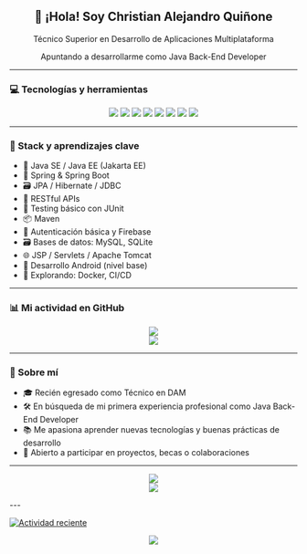 <h2 align="center">👋 ¡Hola! Soy Christian Alejandro Quiñone</h2>
<p align="center">Técnico Superior en Desarrollo de Aplicaciones Multiplataforma</p>
<p align="center">Apuntando a desarrollarme como Java Back-End Developer</p>

---

### 💻 Tecnologías y herramientas

<p align="center">
  <img src="https://img.shields.io/badge/Java-007396?style=flat&logo=java&logoColor=white" />
  <img src="https://img.shields.io/badge/Spring-6DB33F?style=flat&logo=spring&logoColor=white" />
  <img src="https://img.shields.io/badge/SpringBoot-289E4D?style=flat&logo=springboot&logoColor=white" />
  <img src="https://img.shields.io/badge/MySQL-0d5f5d?style=flat&logo=mysql&logoColor=white" />
  <img src="https://img.shields.io/badge/Git-F05032?style=flat&logo=git&logoColor=white" />
  <img src="https://img.shields.io/badge/GitHub-181717?style=flat&logo=github&logoColor=white" />
  <img src="https://img.shields.io/badge/Maven-C71A36?style=flat&logo=apachemaven&logoColor=white" />
  <img src="https://img.shields.io/badge/Tomcat-F8DC75?style=flat&logo=apachetomcat&logoColor=black" />
</p>

---

### 🚀 Stack y aprendizajes clave

- 🧩 Java SE / Java EE (Jakarta EE)
- 🌱 Spring & Spring Boot
- 🗃️ JPA / Hibernate / JDBC
- 🔗 RESTful APIs
- 🧪 Testing básico con JUnit
- 📦 Maven
- 🔐 Autenticación básica y Firebase
- 🗃️ Bases de datos: MySQL, SQLite
- 🌐 JSP / Servlets / Apache Tomcat
- 📱 Desarrollo Android (nivel base)
- 🌱 Explorando: Docker, CI/CD

---

### 📊 Mi actividad en GitHub

<p align="center">
  <img src="https://github-readme-stats.vercel.app/api?username=Christian987654321&show_icons=true&theme=chartreuse-dark&hide_border=true" />
  <br/>
  <img src="https://github-readme-stats.vercel.app/api/top-langs/?username=Christian987654321&layout=compact&theme=chartreuse-dark&hide_border=true" />
</p>

---

### 🔎 Sobre mí

- 🎓 Recién egresado como Técnico en DAM
- 🛠️ En búsqueda de mi primera experiencia profesional como Java Back-End Developer
- 📚 Me apasiona aprender nuevas tecnologías y buenas prácticas de desarrollo
- 🤝 Abierto a participar en proyectos, becas o colaboraciones

---

<p align="center">
  <img src="https://github-readme-stats.vercel.app/api?username=Christian987654321&show_icons=true&theme=chartreuse-dark&hide_border=true" />
  <br/>
  <img src="https://github-readme-stats.vercel.app/api/top-langs/?username=Christian987654321&layout=compact&theme=chartreuse-dark&hide_border=true" />
</p>
---

[![Actividad reciente](https://github-readme-activity-graph.vercel.app/graph?username=Christian987654321&theme=chartreuse-dark&hide_border=true)](https://github.com/Christian987654321)

<p align="center">
  <img src="https://komarev.com/ghpvc/?username=Christian987654321&color=0e9440&style=flat">
</p>
